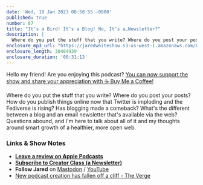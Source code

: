 ```yaml
---
date: 'Wed, 18 Jan 2023 08:58:55 -0800'
published: true
number: 87
title: "It’s a Bird! It’s a Blog! No, It’s a…Newsletter?"
description: |
  Where do you put the stuff that you write? Where do you post your posts? How do you publish things online now that Twitter is imploding and the Fediverse is rising? Has blogging made a comeback? What's the different between a blog and an email newsletter that's available via the web? Questions abound, and I'm here to talk about all of it and my thoughts around smart growth of a healthier, more open web.
enclosure_mp3_url: "https://jaredwhiteshow.s3-us-west-1.amazonaws.com/Episode%2087%20-%20Its%20a%20Bird%20Its%20a%20Plane%20No%20Its%20a%20Newsletter.mp3"
enclosure_length: 30484939
enclosure_duration: '00:31:13'
---
```


Hello my friend! Are you enjoying this podcast? [You can now support the show and share your appreciation with ☕️ Buy Me a Coffee!](https://buymeacoffee.com/jaredwhite)

Where do you put the stuff that you write? Where do you post your posts? How do you publish things online now that Twitter is imploding and the Fediverse is rising? Has blogging made a comeback? What's the different between a blog and an email newsletter that's available via the web? Questions abound, and I'm here to talk about all of it and my thoughts around smart growth of a healthier, more open web.

### Links & Show Notes

* **[Leave a review on Apple Podcasts](https://podcasts.apple.com/us/podcast/fresh-fusion/id1387528457)**
* **[Subscribe to Creator Class (a Newsletter)](https://jaredwhite.com/creator-class)**
* **Follow Jared** on [Mastodon](https://indieweb.social/@jaredwhite) / [YouTube](https://www.youtube.com/@jaredcwhite)
* [New podcast creation has fallen off a cliff - The Verge](https://www.theverge.com/2023/1/17/23559638/new-podcasts-down-apple-spotify-amazon-audible-hot-pod-summit)